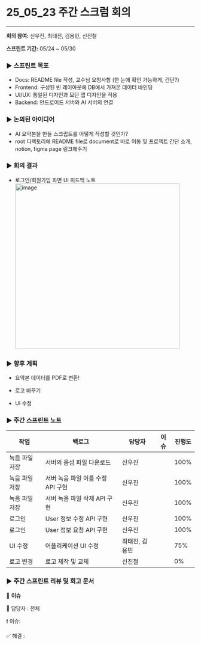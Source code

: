 # 25_05_23 주간 스크럼 회의
---

**회의 참여:** 신우진, 최태진, 김용민, 신진철

**스프린트 기간:** 05/24 ~ 05/30

### ▶️ 스프린트 목표

- Docs: README file 작성, 교수님 요청사항 (한 눈에 확인 가능하게, 간단?)
- Frontend: 구성된 빈 레이아웃에 DB에서 가져온 데이터 바인딩
- UI/UX: 통일된 디자인과 모던 앱 디자인을 적용
- Backend: 안드로이드 서버와 AI 서버의 연결

### ▶️ 논의된 아이디어

- AI 요약본을 만들 스크립트를 어떻게 작성할 것인가?
- root 디렉토리에 README file로 document로 바로 이동 및 프로젝트 간단 소개, notion, figma page 링크해주기

### ▶️ 회의 결과

- 로그인/회원가입 화면 UI 피드백 노트
  <img width="440" alt="image" src="https://github.com/user-attachments/assets/3337070c-fc60-4a2f-af4a-9f7ed6219514" />



### ▶️ 향후 계획

- 요약본 데이터를 PDF로 변환!

- 로고 바꾸기
- UI 수정

### ▶️ 주간 스프린트 노트

| 작업 | 백로그 | 담당자 | 이슈 | 진행도 |
| --- | --- | --- | --- | --- |
| 녹음 파일 저장 | 서버의 음성 파일 다운로드 | 신우진 |  | 100% |
| 녹음 파일 저장 | 서버 녹음 파일 이름 수정 API 구현 | 신우진 |  | 100% |
| 녹음 파일 저장 | 서버 녹음 파일 삭제 API 구현 | 신우진 |  | 100% |
| 로그인 | User 정보 수정 API 구현 | 신우진 |  | 100% |
| 로그인 | User 정보 요청 API 구현 | 신우진 |  | 100% |
| UI 수정 | 어플리케이션 UI 수정 | 최태진, 김용민 |  | 75% |
| 로고 변경 | 로고 제작 및 교체 | 신진철 |  | 0% |

### ▶️ 주간 스프린트 리뷰 및 회고 문서

🔴 **이슈**

👤 담당자 : 전체

❗ 이슈: 

✅ 해결 :
